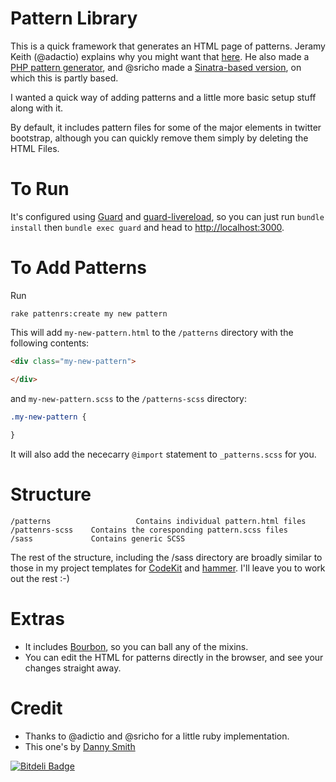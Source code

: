 # Pattern Library

This is a quick framework that generates an HTML page of patterns. Jeramy Keith (@adactio) explains why you might want that [here](http://adactio.com/journal/5028/). He also made a [PHP pattern generator](https://github.com/adactio/Pattern-Primer), and @sricho made a [Sinatra-based version](https://github.com/sricho/Pattern-Primer-Ruby), on which this is partly based.

I wanted a quick way of adding patterns and a little more basic setup stuff along with it.

By default, it includes pattern files for some of the major elements in twitter bootstrap, although you can quickly remove them simply by deleting the HTML Files.

# To Run

It's configured using [Guard](https://github.com/guard/guard) and [guard-livereload](https://github.com/guard/guard-livereload), so you can just run `bundle install` then `bundle exec guard` and head to <http://localhost:3000>.

# To Add Patterns

Run

````
rake pattenrs:create my new pattern
````

This will add `my-new-pattern.html` to the `/patterns` directory with the following contents:

````html
<div class="my-new-pattern">

</div>
````

and `my-new-pattern.scss` to the `/patterns-scss` directory:

````css
.my-new-pattern {
	
}
````

It will also add the nececarry `@import` statement to `_patterns.scss` for you.

# Structure

````
/patterns					Contains individual pattern.html files
/pattenrs-scss    Contains the coresponding pattern.scss files
/sass             Contains generic SCSS
````

The rest of the structure, including the /sass directory are broadly similar to those in my project templates for [CodeKit](https://github.com/manyhatsdesign/project-template-codekit) and [hammer](https://github.com/manyhatsdesign/project-template-hammer). I'll leave you to work out the rest :-)

# Extras

- It includes [Bourbon](https://github.com/thoughtbot/bourbon), so you can ball any of the mixins.
- You can edit the HTML for patterns directly in the browser, and see your changes straight away.

# Credit

- Thanks to @adictio and @sricho for a little ruby implementation.
- This one's by [Danny Smith](https://github.com/dannysmith)

[![Bitdeli Badge](https://d2weczhvl823v0.cloudfront.net/dannysmith/better-pattern-primer/trend.png)](https://bitdeli.com/free "Bitdeli Badge")


